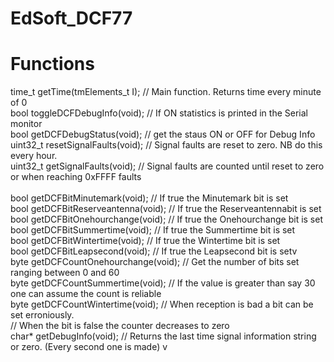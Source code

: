 # EdSoft_DCF77 

#  Functions
  time_t   getTime(tmElements_t I);    // Main function. Returns time every minute of 0<br>
  bool     toggleDCFDebugInfo(void);   // If ON statistics is printed in the Serial monitor<br>
  bool     getDCFDebugStatus(void);    // get the staus ON or OFF for Debug Info<br>
  uint32_t resetSignalFaults(void);    // Signal faults are reset to zero. NB do this every hour.<br>
  uint32_t getSignalFaults(void);      // Signal faults are counted until reset to zero or when reaching 0xFFFF faults<br>
<br>
  bool getDCFBitMinutemark(void);      // If true the Minutemark bit is set<br>
  bool getDCFBitReserveantenna(void);  // If true the Reserveantennabit is set<br>
  bool getDCFBitOnehourchange(void);   // If true the Onehourchange bit is set<br>
  bool getDCFBitSummertime(void);      // If true the Summertime bit is set <br>
  bool getDCFBitWintertime(void);      // If true the Wintertime bit is set<br>
  bool getDCFBitLeapsecond(void);      // If true the Leapsecond bit is setv
<br>
  byte getDCFCountOnehourchange(void);  // Get the number of bits set ranging between 0 and 60<br>
  byte getDCFCountSummertime(void);     // If the value is greater than say 30 one can assume the count is reliable <br>
  byte getDCFCountWintertime(void);     // When reception is bad a bit can be set erroniously.<br>
                                        // When the bit is false the counter decreases to zero  <br>
  char*    getDebugInfo(void);          // Returns the last time signal information string or zero. (Every second one is made) v
